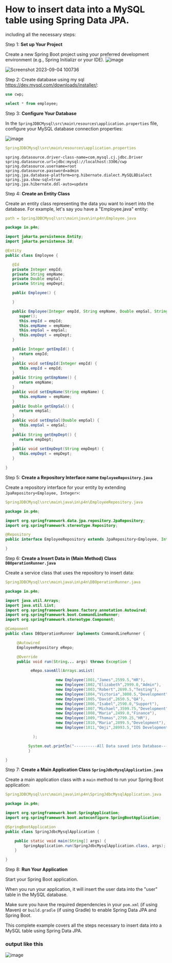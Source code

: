# How to insert data into a MySQL table using Spring Data JPA.
including all the necessary steps:

Step 1: **Set up Your Project**

Create a new Spring Boot project using your preferred development environment (e.g., Spring Initializr or your IDE).
![image](https://github.com/Pankaj-Str/Spring-Tutorial/assets/36913690/49c5ae9a-9125-49f9-8af4-9d2006fe05af)



![Screenshot 2023-09-04 100736](https://github.com/Pankaj-Str/Spring-Tutorial/assets/36913690/06f73722-59ef-4e5e-a880-b2f517875ad9)


Step 2: Create database using my sql https://dev.mysql.com/downloads/installer/:

```sql
use cwp;

select * from employee;
```

Step 3: **Configure Your Database**

In the `SpringJDBCMysql\src\main\resources\application.properties` file, configure your MySQL database connection properties:

![image](https://github.com/Pankaj-Str/Spring-Tutorial/assets/36913690/c6284969-cbb9-4dba-9c3a-8c2f05198e8b)

```yaml
SpringJDBCMysql\src\main\resources\application.properties
```
```properties
spring.datasource.driver-class-name=com.mysql.cj.jdbc.Driver
spring.datasource.url=jdbc:mysql://localhost:3306/cwp
spring.datasource.username=root
spring.datasource.password=admin
spring.jpa.database-platform=org.hibernate.dialect.MySQL8Dialect
spring.jpa.show-sql=true
spring.jpa.hibernate.ddl-auto=update

```

Step 4: **Create an Entity Class**

Create an entity class representing the data you want to insert into the database. For example, let's say you have a "Employee.java" entity:

```yaml
path = SpringJDBCMysql\src\main\java\in\p4n\Employee.java
```

```java
package in.p4n;

import jakarta.persistence.Entity;
import jakarta.persistence.Id;

@Entity
public class Employee {

   @Id
   private Integer empId;
   private String empName;
   private Double empSal;
   private String empDept;

   public Employee() {

   }

   public Employee(Integer empId, String empName, Double empSal, String empDept) {
      super();
      this.empId = empId;
      this.empName = empName;
      this.empSal = empSal;
      this.empDept = empDept;
   }

   public Integer getEmpId() {
      return empId;
   }
   public void setEmpId(Integer empId) {
      this.empId = empId;
   }
   public String getEmpName() {
      return empName;
   }
   public void setEmpName(String empName) {
      this.empName = empName;
   }
   public Double getEmpSal() {
      return empSal;
   }
   public void setEmpSal(Double empSal) {
      this.empSal = empSal;
   }
   public String getEmpDept() {
      return empDept;
   }
   public void setEmpDept(String empDept) {
      this.empDept = empDept;
   }

}
```

Step 5: **Create a Repository Interface name `EmployeeRepository.java`**

Create a repository interface for your entity by extending `JpaRepository<Employee, Integer>`:

```yaml
SpringJDBCMysql\src\main\java\in\p4n\EmployeeRepository.java
```

```java
package in.p4n;

import org.springframework.data.jpa.repository.JpaRepository;
import org.springframework.stereotype.Repository;

@Repository
public interface EmployeeRepository extends JpaRepository<Employee, Integer> {

}

```

Step 6: **Create a Insert Data in (Main Method) Class `DBOperationRunner.java`**

Create a service class that uses the repository to insert data:

```yaml
SpringJDBCMysql\src\main\java\in\p4n\DBOperationRunner.java
```

```java
package in.p4n;

import java.util.Arrays;
import java.util.List;
import org.springframework.beans.factory.annotation.Autowired;
import org.springframework.boot.CommandLineRunner;
import org.springframework.stereotype.Component;

@Component
public class DBOperationRunner implements CommandLineRunner {

     @Autowired
     EmployeeRepository eRepo;

     @Override
     public void run(String... args) throws Exception {

           eRepo.saveAll(Arrays.asList(

                      new Employee(1001,"James",2599.5,"HR"),
                      new Employee(1002,"Elizabeth",2999.0,"Admin"),
                      new Employee(1003,"Robert",2699.5,"Testing"),
                      new Employee(1004,"Victoria",3000.5,"Development"),
                      new Employee(1005,"David",2650.5,"QA"),
                      new Employee(1006,"Isabel",2590.0,"Support"),
                      new Employee(1007,"Michael",3599.75,"Development"),
                      new Employee(1008,"Maria",2499.0,"Finance"),
                      new Employee(1009,"Thomas",2799.25,"HR"),
                      new Employee(1010,"Maria",2899.5,"Development"),
        		   	  new Employee(1011,"Omji",28993.5,"IOS Development"))

            ); 

          System.out.println("----------All Data saved into Database----------------------");
          }

}
```

Step 7: **Create a Main Application Class `SpringJdbcMysqlApplication.java`**

Create a main application class with a `main` method to run your Spring Boot application:

```yaml
SpringJDBCMysql\src\main\java\in\p4n\SpringJdbcMysqlApplication.java
```

```java
package in.p4n;

import org.springframework.boot.SpringApplication;
import org.springframework.boot.autoconfigure.SpringBootApplication;

@SpringBootApplication
public class SpringJdbcMysqlApplication {

	public static void main(String[] args) {
		SpringApplication.run(SpringJdbcMysqlApplication.class, args);
	}

}

```


Step 8: **Run Your Application**

Start your Spring Boot application.

When you run your application, it will insert the user data into the "user" table in the MySQL database.

Make sure you have the required dependencies in your `pom.xml` (if using Maven) or `build.gradle` (if using Gradle) to enable Spring Data JPA and Spring Boot.

This complete example covers all the steps necessary to insert data into a MySQL table using Spring Data JPA.

### output like this

![image](https://github.com/Pankaj-Str/Spring-Tutorial/assets/36913690/1476be35-d030-4615-a986-7b589a00ab32)

